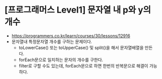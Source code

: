 # [프로그래머스 Level1] 문자열 내 p와 y의 개수
- https://programmers.co.kr/learn/courses/30/lessons/12916
- 문자열내 특정문자열 개수를 구하는 문제이다.
  - toLowerCase() 또는 toUpperCase() 및 split()을 해서 문자열배열을 만든다.
  - forEach문으로 일치하는 문자의 개수를 구한다.
  - filter로 구할 수도 있는데, forEach문으로 하면 한번의 반복문으로 해결이 가능하다.
